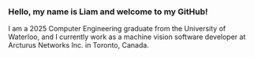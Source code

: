 ### Hello, my name is Liam and welcome to my GitHub! 

I am a 2025 Computer Engineering graduate from the University of Waterloo, and I currently work as a machine vision software developer at Arcturus Networks Inc. in Toronto, Canada. 
